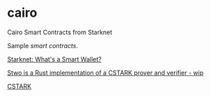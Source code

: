 # cairo

Cairo Smart Contracts from Starknet

Sample _smart contracts_.

[Starknet: What's a Smart Wallet?](https://www.youtube.com/watch?v=8kVAkpp0NBk)

[Stwo is a Rust implementation of a CSTARK prover and verifier - wip](https://github.com/starkware-libs/stwo)

[CSTARK](https://eprint.iacr.org/2024/278)
